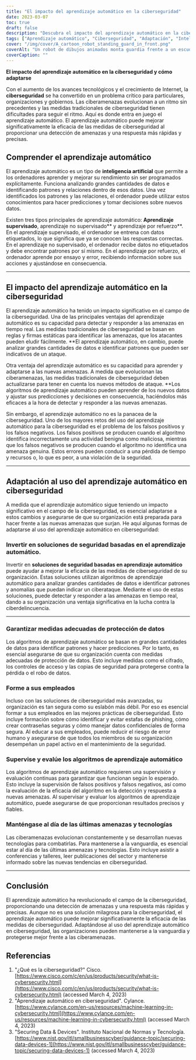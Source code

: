 ```yaml
---
title: "El impacto del aprendizaje automático en la ciberseguridad"
date: 2023-03-07
toc: true
draft: false
description: "Descubra el impacto del aprendizaje automático en la ciberseguridad y cómo adaptarse."
tags: ["Aprendizaje automático", "Ciberseguridad", "Adaptación", "Inteligencia artificial", "Detección de amenazas", "Protección de datos", "En tiempo real", "Aprendizaje supervisado", "Aprendizaje no supervisado", "Aprendizaje por refuerzo", "Falsos positivos", "Falsos negativos", "Formación de los empleados", "Soluciones de seguridad", "Análisis de datos", "Seguridad de las redes", "Seguridad en la nube", "Reconocimiento de patrones", "Detección de anomalías", "Ciberamenazas"]
cover: "/img/cover/A_cartoon_robot_standing_guard_in_front.png"
coverAlt: "Un robot de dibujos animados monta guardia frente a un escudo virtual, simbolizando el uso del aprendizaje automático en ciberseguridad."
coverCaption: ""
---
```


**El impacto del aprendizaje automático en la ciberseguridad y cómo adaptarse**

Con el aumento de los avances tecnológicos y el crecimiento de Internet, la **ciberseguridad** se ha convertido en un problema crítico para particulares, organizaciones y gobiernos. Las ciberamenazas evolucionan a un ritmo sin precedentes y las medidas tradicionales de ciberseguridad tienen dificultades para seguir el ritmo. Aquí es donde entra en juego el aprendizaje automático. El aprendizaje automático puede mejorar significativamente la eficacia de las medidas de ciberseguridad al proporcionar una detección de amenazas y una respuesta más rápidas y precisas.

## Comprender el aprendizaje automático

El aprendizaje automático es un tipo de **inteligencia artificial** que permite a los ordenadores aprender y mejorar su rendimiento sin ser programados explícitamente. Funciona analizando grandes cantidades de datos e identificando patrones y relaciones dentro de esos datos. Una vez identificados los patrones y las relaciones, el ordenador puede utilizar estos conocimientos para hacer predicciones y tomar decisiones sobre nuevos datos.

Existen tres tipos principales de aprendizaje automático: **Aprendizaje supervisado**, aprendizaje no supervisado** y aprendizaje por refuerzo**. En el aprendizaje supervisado, el ordenador se entrena con datos etiquetados, lo que significa que ya se conocen las respuestas correctas. En el aprendizaje no supervisado, el ordenador recibe datos no etiquetados y debe encontrar patrones por sí mismo. En el aprendizaje por refuerzo, el ordenador aprende por ensayo y error, recibiendo información sobre sus acciones y ajustándose en consecuencia.

______

## El impacto del aprendizaje automático en la ciberseguridad

El aprendizaje automático ha tenido un impacto significativo en el campo de la ciberseguridad. Una de las principales ventajas del aprendizaje automático es su capacidad para detectar y responder a las amenazas en tiempo real. Las medidas tradicionales de ciberseguridad se basan en reglas y firmas estáticas para identificar las amenazas, que los atacantes pueden eludir fácilmente. **El aprendizaje automático, en cambio, puede analizar grandes cantidades de datos e identificar patrones que pueden ser indicativos de un ataque.

Otra ventaja del aprendizaje automático es su capacidad para aprender y adaptarse a las nuevas amenazas. A medida que evolucionan las ciberamenazas, las medidas tradicionales de ciberseguridad deben actualizarse para tener en cuenta los nuevos métodos de ataque. **Los algoritmos de aprendizaje automático pueden aprender de los nuevos datos y ajustar sus predicciones y decisiones en consecuencia, haciéndolos más eficaces a la hora de detectar y responder a las nuevas amenazas.

Sin embargo, el aprendizaje automático no es la panacea de la ciberseguridad. Uno de los mayores retos del uso del aprendizaje automático para la ciberseguridad es el problema de los falsos positivos y los falsos negativos. Los falsos positivos se producen cuando el algoritmo identifica incorrectamente una actividad benigna como maliciosa, mientras que los falsos negativos se producen cuando el algoritmo no identifica una amenaza genuina. Estos errores pueden conducir a una pérdida de tiempo y recursos o, lo que es peor, a una violación de la seguridad.

______

## Adaptación al uso del aprendizaje automático en ciberseguridad

A medida que el aprendizaje automático sigue teniendo un impacto significativo en el campo de la ciberseguridad, es esencial adaptarse a estos cambios y asegurarse de que su organización está preparada para hacer frente a las nuevas amenazas que surjan. He aquí algunas formas de adaptarse al uso del aprendizaje automático en ciberseguridad:

### Invertir en soluciones de seguridad basadas en el aprendizaje automático.

Invertir en **soluciones de seguridad basadas en aprendizaje automático** puede ayudar a mejorar la eficacia de las medidas de ciberseguridad de su organización. Estas soluciones utilizan algoritmos de aprendizaje automático para analizar grandes cantidades de datos e identificar patrones y anomalías que puedan indicar un ciberataque. Mediante el uso de estas soluciones, puede detectar y responder a las amenazas en tiempo real, dando a su organización una ventaja significativa en la lucha contra la ciberdelincuencia.

______

### Garantizar medidas adecuadas de protección de datos

Los algoritmos de aprendizaje automático se basan en grandes cantidades de datos para identificar patrones y hacer predicciones. Por lo tanto, es esencial asegurarse de que su organización cuenta con medidas adecuadas de protección de datos. Esto incluye medidas como el cifrado, los controles de acceso y las copias de seguridad para protegerse contra la pérdida o el robo de datos.

### Forme a sus empleados

Incluso con las soluciones de ciberseguridad más avanzadas, su organización es tan segura como su eslabón más débil. Por eso es esencial formar a sus empleados en las mejores prácticas de ciberseguridad. Esto incluye formación sobre cómo identificar y evitar estafas de phishing, cómo crear contraseñas seguras y cómo manejar datos confidenciales de forma segura. Al educar a sus empleados, puede reducir el riesgo de error humano y asegurarse de que todos los miembros de su organización desempeñan un papel activo en el mantenimiento de la seguridad.

### Supervise y evalúe los algoritmos de aprendizaje automático

Los algoritmos de aprendizaje automático requieren una supervisión y evaluación continuas para garantizar que funcionan según lo esperado. Esto incluye la supervisión de falsos positivos y falsos negativos, así como la evaluación de la eficacia del algoritmo en la detección y respuesta a nuevas amenazas. Al supervisar y evaluar los algoritmos de aprendizaje automático, puede asegurarse de que proporcionan resultados precisos y fiables.

### Manténgase al día de las últimas amenazas y tecnologías

Las ciberamenazas evolucionan constantemente y se desarrollan nuevas tecnologías para combatirlas. Para mantenerse a la vanguardia, es esencial estar al día de las últimas amenazas y tecnologías. Esto incluye asistir a conferencias y talleres, leer publicaciones del sector y mantenerse informado sobre las nuevas tendencias en ciberseguridad.

______

## Conclusión

El aprendizaje automático ha revolucionado el campo de la ciberseguridad, proporcionando una detección de amenazas y una respuesta más rápidas y precisas. Aunque no es una solución milagrosa para la ciberseguridad, el aprendizaje automático puede mejorar significativamente la eficacia de las medidas de ciberseguridad. Adaptándose al uso del aprendizaje automático en ciberseguridad, las organizaciones pueden mantenerse a la vanguardia y protegerse mejor frente a las ciberamenazas.

## Referencias

1. "¿Qué es la ciberseguridad?" Cisco. [https://www.cisco.com/c/en/us/products/security/what-is-cybersecurity.html](https://www.cisco.com/c/en/us/products/security/what-is-cybersecurity.html) (accessed March 4, 2023)
2. "Aprendizaje automático en ciberseguridad". Cylance. [https://www.cylance.com/en-us/resources/machine-learning-in-cybersecurity.html](https://www.cylance.com/en-us/resources/machine-learning-in-cybersecurity.html) (accessed March 4, 2023)
3.  "Securing Data & Devices". Instituto Nacional de Normas y Tecnología. [https://www.nist.gov/itl/smallbusinesscyber/guidance-topic/securing-data-devices-1](https://www.nist.gov/itl/smallbusinesscyber/guidance-topic/securing-data-devices-1) (accessed March 4, 2023)
